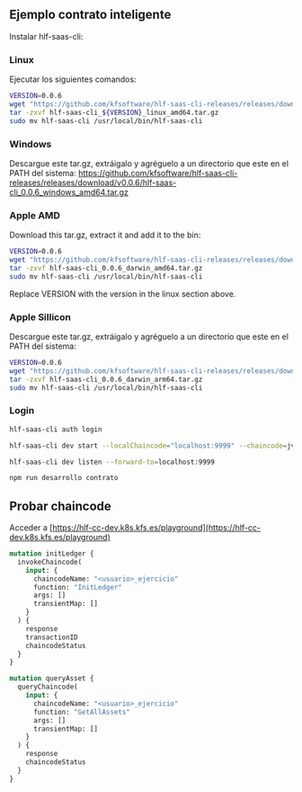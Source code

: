 ## Ejemplo contrato inteligente

Instalar hlf-saas-cli:

### Linux

Ejecutar los siguientes comandos:
```bash
VERSION=0.0.6
wget "https://github.com/kfsoftware/hlf-saas-cli-releases/releases/download/v${VERSION}/hlf-saas-cli_${VERSION}_linux_amd64.tar.gz"
tar -zxvf hlf-saas-cli_${VERSION}_linux_amd64.tar.gz
sudo mv hlf-saas-cli /usr/local/bin/hlf-saas-cli
```

### Windows

Descargue este tar.gz, extráigalo y agréguelo a un directorio que este en el PATH del sistema:
https://github.com/kfsoftware/hlf-saas-cli-releases/releases/download/v0.0.6/hlf-saas-cli_0.0.6_windows_amd64.tar.gz

### Apple AMD
Download this tar.gz, extract it and add it to the bin:

```bash
VERSION=0.0.6
wget "https://github.com/kfsoftware/hlf-saas-cli-releases/releases/download/v${VERSION}/hlf-saas-cli_${VERSION}_darwin_amd64.tar.gz"
tar -zxvf hlf-saas-cli_0.0.6_darwin_amd64.tar.gz
sudo mv hlf-saas-cli /usr/local/bin/hlf-saas-cli
```

Replace VERSION with the version in the linux section above.


### Apple Sillicon

Descargue este tar.gz, extráigalo y agréguelo a un directorio que este en el PATH del sistema:
```bash
VERSION=0.0.6
wget "https://github.com/kfsoftware/hlf-saas-cli-releases/releases/download/v${VERSION}/hlf-saas-cli_${VERSION}_darwin_arm64.tar.gz"
tar -zxvf hlf-saas-cli_0.0.6_darwin_arm64.tar.gz
sudo mv hlf-saas-cli /usr/local/bin/hlf-saas-cli
```

### Login

```bash
hlf-saas-cli auth login
```

```bash
hlf-saas-cli dev start --localChaincode="localhost:9999" --chaincode=jviejo_ejercicio --env-file=.env
```

```bash
hlf-saas-cli dev listen --forward-to=localhost:9999
```

```bash
npm run desarrollo contrato
```

## Probar chaincode

Acceder a [https://hlf-cc-dev.k8s.kfs.es/playground](https://hlf-cc-dev.k8s.kfs.es/playground)

```graphql
mutation initLedger {
  invokeChaincode(
    input: {
      chaincodeName: "<usuario>_ejercicio"
      function: "InitLedger"
      args: []
      transientMap: []
    }
  ) {
    response
    transactionID
    chaincodeStatus
  }
}

mutation queryAsset {
  queryChaincode(
    input: {
      chaincodeName: "<usuario>_ejercicio"
      function: "GetAllAssets"
      args: []
      transientMap: []
    }
  ) {
    response
    chaincodeStatus
  }
}
```
